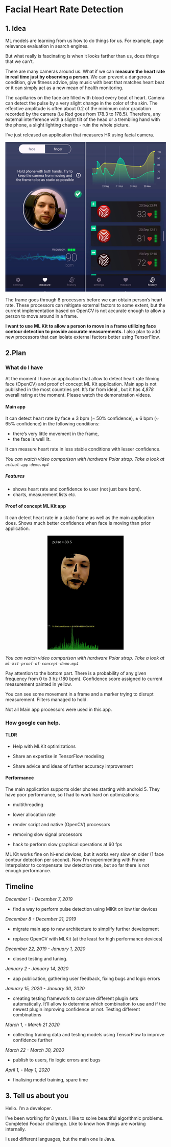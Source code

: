 
# Facial Heart Rate Detection 

## 1. Idea 

ML models are learning from us how to do things for us. For example, page relevance evaluation in search engines.

But what really is fascinating is when it looks farther than us, does things that we can’t.

There are many cameras around us. What if we can **measure the heart rate in real time just by observing a person**. We can prevent a dangerous condition, give fitness advice, play music with beat that matches heart beat or it can simply act as a new mean of health monitoring.

The capillaries on the face are filled with blood every beat of heart. Camera can detect the pulse by a very slight change in the color of the skin. The effective amplitude is often about 0.2 of the minimum color gradation recorded by the camera (i.e Red goes from 178.3 to 178.5). Therefore, any external interference with a slight tilt of the head or a trembling hand with the phone, a slight lighting change - ruin the whole picture.

I’ve just released an application that measures HR using facial camera.
 
 <p align="center">


<img src="interface.png"/>
</p>
<p />

 The frame goes through 8 processors before we can obtain person’s heart rate. These processors can mitigate external factors to some extent, but the current implementation based on OpenCV is not accurate enough to allow a person to move around in a frame.

**I want to use ML Kit to allow a person to move in a frame utilizing face contour detection to provide accurate measurements.** I also plan to add new processors that can isolate external factors better using TensorFlow.

## 2.Plan 

### What do I have

At the moment I have an application that allow to detect heart rate filming face (OpenCV) and proof of concept ML Kit application.
Main app is not published in the most countries yet. It’s far from ideal , but it has *4,878* overall rating at the moment. Please watch the demonstration videos.

#### Main app

It can detect heart rate by face ± 3 bpm (~ 50% confidence), ± 6 bpm (~ 65% confidence) in the following conditions:

* there’s very little movement in the frame,
* the face is well lit.

It can measure heart rate in less stable conditions with lesser confidence.

_You can watch video comparison with hardware Polar strap. Take a look at `actual-app-demo.mp4`_


##### Features

* shows heart rate and confidence to user (not just bare bpm).
* charts, measurement lists etc.

#### Proof of concept ML Kit app
It can detect heart rate in a static frame as well as the main application does. Shows much better confidence when face is moving than prior application.

<p align="center">


<img src="proof-of-concept.png"/>
</p>
<p />

_You can watch video comparison with hardware Polar strap. Take a look at `ml-kit-proof-of-concept-demo.mp4`_

Pay attention to the bottom part. There is a probability of any given frequency from 0 to 3 hz (180 bpm). Confidence score assigned to current measurement painted in yellow. 

You can see some movement in a frame and a marker trying to disrupt measurement. Filters managed to hold.


Not all Main app processors were used in this app.

### How google can help.
#### TLDR

- Help with MLKit optimizations

- Share an expertise in TensorFlow modeling

- Share advice and ideas of further accuracy improvement

#### Performance 

The main application supports older phones starting with android 5. They have poor performance, so I had to work hard on optimizations:

- multithreading

- lower allocation rate

- render script and native (OpenCV) processors

- removing slow signal processors

- hack to perform slow graphical operations at 60 fps



ML Kit works fine on hi-end devices, but it works very slow on older (1 face contour detection per second). Now I’m experimenting with Frame Interpolator to compensate low detection rate, but so far there is not enough performance.

## Timeline

_December 1 - December 7, 2019_

- find a way to perform pulse detection using MlKit on low tier devices

_December 8 - December 21, 2019_

- migrate main app to new architecture to simplify further development

- replace OpenCV with MLKit (at the least for high performance devices)

_December 22, 2019 - January 1, 2020_

- closed testing and tuning.

_January 2 - January 14, 2020_

- app publication, gathering user feedback, fixing bugs and logic errors

_January 15, 2020 - January 30, 2020_

- creating testing framework to compare different plugin sets automatically. It’ll allow to determine which combination to use and if the newest plugin improving confidence or not. Testing different combinations

_March 1, - March 21 2020_

- collecting training data and testing models using TensorFlow to improve confidence further

_March 22 - March 30, 2020_

- publish to users, fix logic errors and bugs

_April 1, - May 1, 2020_

- finalising model training, spare time

## 3. Tell us about you

Hello. I’m a developer.

I’ve been working for 8 years. I like to solve beautiful algorithmic problems. Completed Foobar challenge. Like to know how things are working internally.

I used different languages, but the main one is Java.

